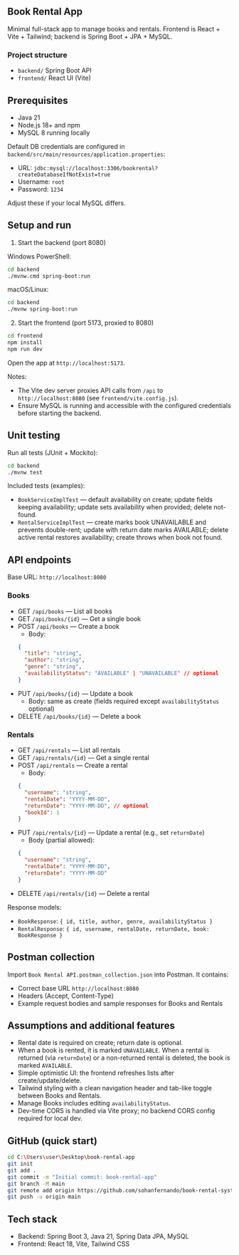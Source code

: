 ## Book Rental App

Minimal full-stack app to manage books and rentals. Frontend is React + Vite + Tailwind; backend is Spring Boot + JPA + MySQL.

### Project structure

- `backend/` Spring Boot API
- `frontend/` React UI (Vite)

## Prerequisites

- Java 21
- Node.js 18+ and npm
- MySQL 8 running locally

Default DB credentials are configured in `backend/src/main/resources/application.properties`:

- URL: `jdbc:mysql://localhost:3306/bookrental?createDatabaseIfNotExist=true`
- Username: `root`
- Password: `1234`

Adjust these if your local MySQL differs.

## Setup and run

1) Start the backend (port 8080)

Windows PowerShell:

```bash
cd backend
./mvnw.cmd spring-boot:run
```

macOS/Linux:

```bash
cd backend
./mvnw spring-boot:run
```

2) Start the frontend (port 5173, proxied to 8080)

```bash
cd frontend
npm install
npm run dev
```

Open the app at `http://localhost:5173`.

Notes:
- The Vite dev server proxies API calls from `/api` to `http://localhost:8080` (see `frontend/vite.config.js`).
- Ensure MySQL is running and accessible with the configured credentials before starting the backend.

## Unit testing

Run all tests (JUnit + Mockito):

```bash
cd backend
./mvnw test
```

Included tests (examples):
- `BookServiceImplTest` — default availability on create; update fields keeping availability; update sets availability when provided; delete not-found.
- `RentalServiceImplTest` — create marks book UNAVAILABLE and prevents double-rent; update with return date marks AVAILABLE; delete active rental restores availability; create throws when book not found.

## API endpoints

Base URL: `http://localhost:8080`

### Books

- GET `/api/books` — List all books
- GET `/api/books/{id}` — Get a single book
- POST `/api/books` — Create a book
  - Body:
  ```json
  {
    "title": "string",
    "author": "string",
    "genre": "string",
    "availabilityStatus": "AVAILABLE" | "UNAVAILABLE" // optional
  }
  ```
- PUT `/api/books/{id}` — Update a book
  - Body: same as create (fields required except `availabilityStatus` optional)
- DELETE `/api/books/{id}` — Delete a book

### Rentals

- GET `/api/rentals` — List all rentals
- GET `/api/rentals/{id}` — Get a single rental
- POST `/api/rentals` — Create a rental
  - Body:
  ```json
  {
    "username": "string",
    "rentalDate": "YYYY-MM-DD",
    "returnDate": "YYYY-MM-DD", // optional
    "bookId": 1
  }
  ```
- PUT `/api/rentals/{id}` — Update a rental (e.g., set `returnDate`)
  - Body (partial allowed):
  ```json
  {
    "username": "string",
    "rentalDate": "YYYY-MM-DD",
    "returnDate": "YYYY-MM-DD"
  }
  ```
- DELETE `/api/rentals/{id}` — Delete a rental

Response models:
- `BookResponse`: `{ id, title, author, genre, availabilityStatus }`
- `RentalResponse`: `{ id, username, rentalDate, returnDate, book: BookResponse }`

## Postman collection

Import `Book Rental API.postman_collection.json` into Postman. It contains:
- Correct base URL `http://localhost:8080`
- Headers (Accept, Content-Type)
- Example request bodies and sample responses for Books and Rentals

## Assumptions and additional features

- Rental date is required on create; return date is optional.
- When a book is rented, it is marked `UNAVAILABLE`. When a rental is returned (via `returnDate`) or a non-returned rental is deleted, the book is marked `AVAILABLE`.
- Simple optimistic UI: the frontend refreshes lists after create/update/delete.
- Tailwind styling with a clean navigation header and tab-like toggle between Books and Rentals.
- Manage Books includes editing `availabilityStatus`.
- Dev-time CORS is handled via Vite proxy; no backend CORS config required for local dev.

## GitHub (quick start)

```bash
cd C:\Users\user\Desktop\book-rental-app
git init
git add .
git commit -m "Initial commit: book-rental-app"
git branch -M main
git remote add origin https://github.com/sohanfernando/book-rental-system.git
git push -u origin main
```

## Tech stack

- Backend: Spring Boot 3, Java 21, Spring Data JPA, MySQL
- Frontend: React 18, Vite, Tailwind CSS


